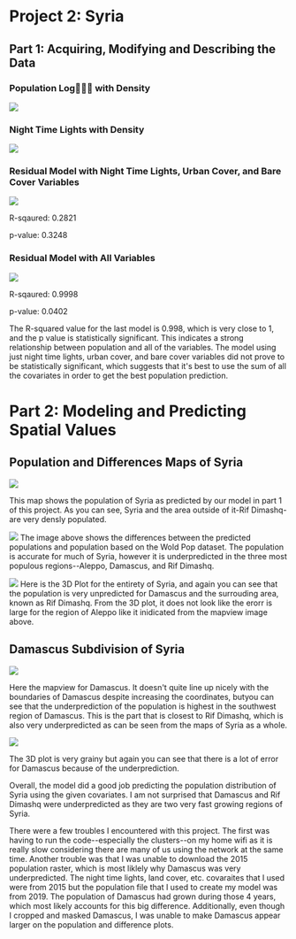 # Project 2: Syria

## Part 1: Acquiring, Modifying and Describing the Data
### Population Log ًًًwith Density
![](poplog_with_density.png)

### Night Time Lights with Density
![](ntl_with_density.png)

### Residual Model with Night Time Lights, Urban Cover, and Bare Cover Variables
![](residual_ntl_dst100_dst200.png)

R-sqaured: 0.2821

p-value: 0.3248

### Residual Model with All Variables 

![](residual_allvariables.png)

R-sqaured: 0.9998

p-value: 0.0402

The R-squared value for the last model is 0.998, which is very close to 1, and the p value is statistically significant. This indicates a strong relationship between population and all of the variables. The model using just night time lights, urban cover, and bare cover variables did not prove to be statistically significant, which suggests that it's best to use the sum of all the covariates in order to get the best population prediction.


# Part 2: Modeling and Predicting Spatial Values
## Population and Differences Maps of Syria

![](population_adm2_plot.png)

This map shows the population of Syria as predicted by our model in part 1 of this project. As you can see, Syria and the area outside of it-Rif Dimashq- are very densly populated.

![](Syria_mapview.png)
The image above shows the differences between the predicted populations and population based on the Wold Pop dataset. The population is accurate for much of Syria, however it is  underpredicted in the three most populous regions--Aleppo, Damascus, and Rif Dimashq. 

![](Syria_diff_3D.png)
Here is the 3D Plot for the entirety of Syria, and again you can see that the population is very unpredicted for Damascus and the surrouding area, known as Rif Dimashq. From the 3D plot, it does not look like the erorr is large for the region of Aleppo like it inidicated from the mapview image above.

## Damascus Subdivision of Syria

![](damascus_adm2.png)

Here  the mapview for Damascus. It doesn't quite line up nicely with the boundaries of Damascus despite increasing the coordinates, butyou can see that the underprediction of the population is highest in the southwest region of Damascus. This is the part that is closest to Rif Dimashq, which is also very underpredicted as can be seen from the maps of Syria as a whole.

![](Damascus_diff_3D.png)

The 3D plot is very grainy but again you can see that there is a lot of error for Damascus because of the underprediction.


Overall, the model did a good job predicting the population distribution of Syria using the given covariates. I am not surprised that Damascus and Rif Dimashq were underpredicted as they are two very fast growing regions of Syria.

There were a few troubles I encountered with this project. The first was having to run the code--especially the clusters--on my home wifi as it is really slow considering there are many of us using the network at the same time. Another trouble was that I was unable to download the 2015 population raster, which is most liklely why Damascus was very underpredicted. The night time lights, land cover, etc. covaraites that I used were from 2015 but the population file that I used to create my model was from 2019. The population of Damascus had grown during those 4 years, which most likely accounts for this big difference. Additionally, even though I cropped and masked Damascus, I was unable to make Damascus appear larger on the population and difference plots.
